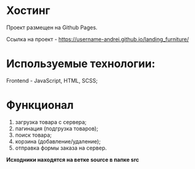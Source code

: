 # Хостинг

Проект размещен на Github Pages.

Ссылка на проект - https://username-andrei.github.io/landing_furniture/

# Используемые технологии:

Frontend - JavaScript, HTML, SCSS;

# Функционал

1. загрузка товара с сервера;
2. пагинация (подгрузка товаров);
3. поиск товара;
4. корзина (добавление/удаление);
5. отправка формы заказа на сервер.

**Исходники находятся на ветке source в папке src**
